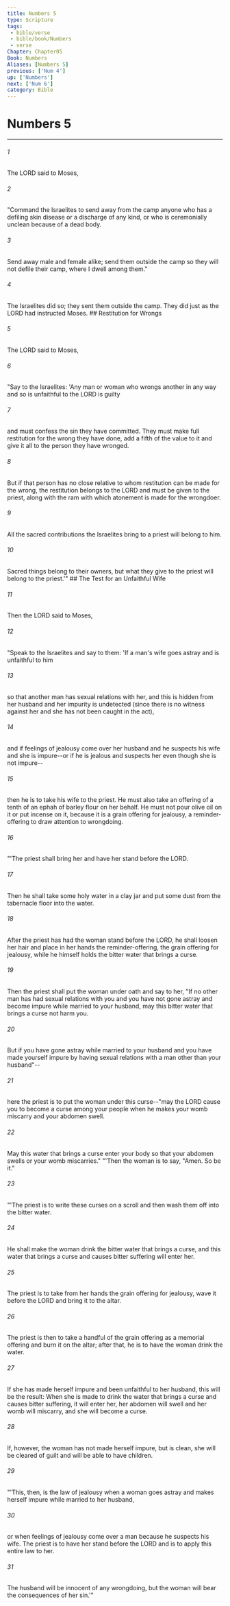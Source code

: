 ```yaml
---
title: Numbers 5
type: Scripture
tags:
 - bible/verse
 - bible/book/Numbers
 - verse
Chapter: Chapter05
Book: Numbers
Aliases: [Numbers 5]
previous: ['Num 4']
up: ['Numbers']
next: ['Num 6']
category: Bible
---
```

# Numbers 5

***


###### 1 
The LORD said to Moses, 

###### 2 
"Command the Israelites to send away from the camp anyone who has a defiling skin disease or a discharge of any kind, or who is ceremonially unclean because of a dead body. 

###### 3 
Send away male and female alike; send them outside the camp so they will not defile their camp, where I dwell among them." 

###### 4 
The Israelites did so; they sent them outside the camp. They did just as the LORD had instructed Moses. ## Restitution for Wrongs 

###### 5 
The LORD said to Moses, 

###### 6 
"Say to the Israelites: 'Any man or woman who wrongs another in any way and so is unfaithful to the LORD is guilty 

###### 7 
and must confess the sin they have committed. They must make full restitution for the wrong they have done, add a fifth of the value to it and give it all to the person they have wronged. 

###### 8 
But if that person has no close relative to whom restitution can be made for the wrong, the restitution belongs to the LORD and must be given to the priest, along with the ram with which atonement is made for the wrongdoer. 

###### 9 
All the sacred contributions the Israelites bring to a priest will belong to him. 

###### 10 
Sacred things belong to their owners, but what they give to the priest will belong to the priest.'" ## The Test for an Unfaithful Wife 

###### 11 
Then the LORD said to Moses, 

###### 12 
"Speak to the Israelites and say to them: 'If a man's wife goes astray and is unfaithful to him 

###### 13 
so that another man has sexual relations with her, and this is hidden from her husband and her impurity is undetected (since there is no witness against her and she has not been caught in the act), 

###### 14 
and if feelings of jealousy come over her husband and he suspects his wife and she is impure--or if he is jealous and suspects her even though she is not impure-- 

###### 15 
then he is to take his wife to the priest. He must also take an offering of a tenth of an ephah of barley flour on her behalf. He must not pour olive oil on it or put incense on it, because it is a grain offering for jealousy, a reminder-offering to draw attention to wrongdoing. 

###### 16 
"'The priest shall bring her and have her stand before the LORD. 

###### 17 
Then he shall take some holy water in a clay jar and put some dust from the tabernacle floor into the water. 

###### 18 
After the priest has had the woman stand before the LORD, he shall loosen her hair and place in her hands the reminder-offering, the grain offering for jealousy, while he himself holds the bitter water that brings a curse. 

###### 19 
Then the priest shall put the woman under oath and say to her, "If no other man has had sexual relations with you and you have not gone astray and become impure while married to your husband, may this bitter water that brings a curse not harm you. 

###### 20 
But if you have gone astray while married to your husband and you have made yourself impure by having sexual relations with a man other than your husband"-- 

###### 21 
here the priest is to put the woman under this curse--"may the LORD cause you to become a curse among your people when he makes your womb miscarry and your abdomen swell. 

###### 22 
May this water that brings a curse enter your body so that your abdomen swells or your womb miscarries." "'Then the woman is to say, "Amen. So be it." 

###### 23 
"'The priest is to write these curses on a scroll and then wash them off into the bitter water. 

###### 24 
He shall make the woman drink the bitter water that brings a curse, and this water that brings a curse and causes bitter suffering will enter her. 

###### 25 
The priest is to take from her hands the grain offering for jealousy, wave it before the LORD and bring it to the altar. 

###### 26 
The priest is then to take a handful of the grain offering as a memorial offering and burn it on the altar; after that, he is to have the woman drink the water. 

###### 27 
If she has made herself impure and been unfaithful to her husband, this will be the result: When she is made to drink the water that brings a curse and causes bitter suffering, it will enter her, her abdomen will swell and her womb will miscarry, and she will become a curse. 

###### 28 
If, however, the woman has not made herself impure, but is clean, she will be cleared of guilt and will be able to have children. 

###### 29 
"'This, then, is the law of jealousy when a woman goes astray and makes herself impure while married to her husband, 

###### 30 
or when feelings of jealousy come over a man because he suspects his wife. The priest is to have her stand before the LORD and is to apply this entire law to her. 

###### 31 
The husband will be innocent of any wrongdoing, but the woman will bear the consequences of her sin.'" 
